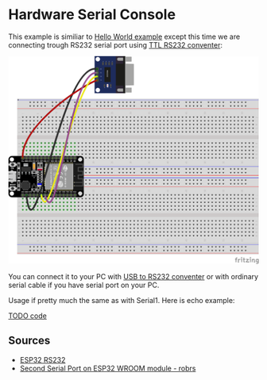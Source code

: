 # Hardware Serial Console

This example is similiar to [Hello World example](../Hello%20World/README.md) except this time we are connecting trough RS232 serial port using [TTL RS232 conventer](https://www.laskakit.cz/prevodnik-ttl-na-rs232--max3232/):

![Hardware Serial Console](sketch.png "Hardware Serial Console")

You can connect it to your PC with [USB to RS232 conventer](https://www.laskakit.cz/prevodnik-usb-na-rs232--ch340/) or with ordinary serial cable if you have serial port on your PC.

Usage if pretty much the same as with Serial1. Here is echo example:

[TODO code](https://github.com/jsfraz/esp32-examples/blob/c9c8a3be0db80314e3bf3620e83c924fca9ac8ab/examples/Hardware%20Serial%20Console/sketch/sketch.ino#L1-L16)

## Sources

- [ESP32 RS232](https://esp32io.com/tutorials/esp32-rs232)
- [Second Serial Port on ESP32 WROOM module - robrs](https://forum.arduino.cc/t/second-serial-port-on-esp32-wroom-module/1022652/3)
